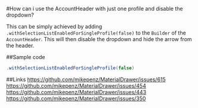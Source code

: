 #How can i use the AccountHeader with just one profile and disable the dropdown?

This can be simply achieved by adding  `.withSelectionListEnabledForSingleProfile(false)` to the
`Builder` of the `AccountHeader`. This will then disable the dropdown and hide the arrow from the
header.

##Sample code

```java
.withSelectionListEnabledForSingleProfile(false)
```

##Links
https://github.com/mikepenz/MaterialDrawer/issues/615
https://github.com/mikepenz/MaterialDrawer/issues/454
https://github.com/mikepenz/MaterialDrawer/issues/443
https://github.com/mikepenz/MaterialDrawer/issues/350